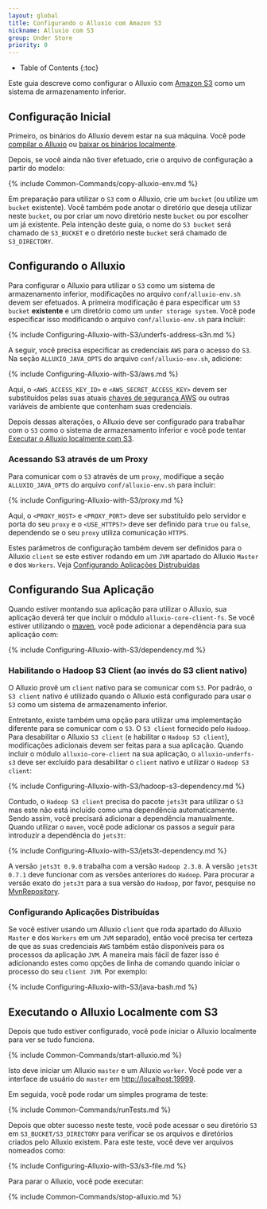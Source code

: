 ```yaml
---
layout: global
title: Configurando o Alluxio com Amazon S3
nickname: Alluxio com S3
group: Under Store
priority: 0
---
```


* Table of Contents
{:toc}

Este guia descreve como configurar o Alluxio com [Amazon S3](https://aws.amazon.com/s3/)
como um sistema de armazenamento inferior.

## Configuração Inicial

Primeiro, os binários do Alluxio devem estar na sua máquina. Você pode
[compilar o Alluxio](Building-Alluxio-Master-Branch.html) ou
[baixar os binários localmente](Running-Alluxio-Locally.html).

Depois, se você ainda não tiver efetuado, crie o arquivo de configuração a partir do modelo:

{% include Common-Commands/copy-alluxio-env.md %}

Em preparação para utilizar o `S3` com o Alluxio, crie um `bucket` (ou utilize um `bucket`
existente). Você também pode anotar o diretório que deseja utilizar neste `bucket`, ou por
criar um novo diretório neste `bucket` ou por escolher um já existente. Pela intenção deste
guia, o nome do `S3 bucket` será chamado de `S3_BUCKET` e o diretório neste `bucket` será
chamado de `S3_DIRECTORY`.

## Configurando o Alluxio

Para configurar o Alluxio para utilizar o `S3` como um sistema de armazenamento inferior,
modificações no arquivo `conf/alluxio-env.sh` devem ser efetuados. A primeira modificação é
para especificar um `S3 bucket` **existente** e um diretório como um `under storage system`.
Você pode especificar isso modificando o arquivo `conf/alluxio-env.sh` para incluir:

{% include Configuring-Alluxio-with-S3/underfs-address-s3n.md %}

A seguir, você precisa especificar as credenciais `AWS` para o acesso do `S3`. Na seção
`ALLUXIO_JAVA_OPTS` do arquivo `conf/alluxio-env.sh`, adicione:

{% include Configuring-Alluxio-with-S3/aws.md %}

Aqui, o `<AWS_ACCESS_KEY_ID>` e `<AWS_SECRET_ACCESS_KEY>` devem ser substituídos pelas suas atuais
[chaves de segurança AWS](https://aws.amazon.com/developers/access-keys) ou outras variáveis de
ambiente que contenham suas credenciais.

Depois dessas alterações, o Alluxio deve ser configurado para trabalhar com o `S3` como o
sistema de armazenamento inferior e você pode tentar
[Executar o Alluxio localmente com S3](#executando-o-alluxio-localmente-com-s3).

### Acessando S3 através de um Proxy

Para comunicar com o `S3` através de um `proxy`, modifique a seção `ALLUXIO_JAVA_OPTS` do arquivo
`conf/alluxio-env.sh` para incluir:

{% include Configuring-Alluxio-with-S3/proxy.md %}

Aqui, o `<PROXY_HOST>` e `<PROXY_PORT>` deve ser substituído pelo servidor e porta do seu `proxy` e
o `<USE_HTTPS?>` deve ser definido para `true` ou `false`, dependendo se o seu `proxy` utiliza
comunicação `HTTPS`.

Estes parâmetros de configuração também devem ser definidos para o Alluxio `client` se este
estiver rodando em um `JVM` apartado do Alluxio `Master` e dos `Workers`. Veja
[Configurando Aplicações Distrubuídas](#configurando-aplicações-distríbuidas)

## Configurando Sua Aplicação

Quando estiver montando sua aplicação para utilizar o Alluxio, sua aplicação deverá ter que incluir
o módulo `alluxio-core-client-fs`. Se você estiver utilizando o [maven](https://maven.apache.org/),
você pode adicionar a dependência para sua aplicação com:

{% include Configuring-Alluxio-with-S3/dependency.md %}

### Habilitando o Hadoop S3 Client (ao invés do S3 client nativo)

O Alluxio provê um `client` nativo para se comunicar com `S3`. Por padrão, o `S3 client` nativo é
utilizado quando o Alluxio está configurado para usar o `S3` como um sistema de armazenamento
inferior.

Entretanto, existe também uma opção para utilizar uma implementação diferente para se comunicar com
o `S3`. O `S3 client` fornecido pelo `Hadoop`. Para desabilitar o Alluxio `S3 client` (e habilitar
o `Hadoop S3 client`), modificações adicionais devem ser feitas para a sua aplicação. Quando
incluir o módulo `alluxio-core-client` na sua aplicação, o `alluxio-underfs-s3` deve ser excluído
para desabilitar o `client` nativo e utilizar o `Hadoop S3 client`:

{% include Configuring-Alluxio-with-S3/hadoop-s3-dependency.md %}

Contudo, o `Hadoop S3 client` precisa do pacote `jets3t` para utilizar o `S3` mas este não está
incluído como uma dependência automaticamente. Sendo assim, você precisará adicionar a
dependência manualmente. Quando utilizar o `maven`, você pode adicionar os passos a seguir para
introduzir a dependência do `jets3t`:

{% include Configuring-Alluxio-with-S3/jets3t-dependency.md %}

A versão `jets3t 0.9.0` trabalha com a versão `Hadoop 2.3.0`. A versão `jets3t 0.7.1` deve funcionar
com as versões anteriores do `Hadoop`. Para procurar a versão exato do `jets3t` para a sua versão
do `Hadoop`, por favor, pesquise no [MvnRepository](http://mvnrepository.com/).

### Configurando Aplicações Distribuídas

Se você estiver usando um Alluxio `client` que roda apartado do Alluxio `Master` e dos `Workers`
em um `JVM` separado), então você precisa ter certeza de que as suas credenciais `AWS` também
estão disponíveis para os processos da aplicação `JVM`. A maneira mais fácil de fazer isso é
adicionando estes como opções de linha de comando quando iniciar o processo do seu `client JVM`.
Por exemplo:

{% include Configuring-Alluxio-with-S3/java-bash.md %}

## Executando o Alluxio Localmente com S3

Depois que tudo estiver configurado, você pode iniciar o Alluxio localmente para ver se tudo
funciona.

{% include Common-Commands/start-alluxio.md %}

Isto deve iniciar um Alluxio `master` e um Alluxio `worker`. Você pode ver a
interface de usuário do `master` em [http://localhost:19999](http://localhost:19999).

Em seguida, você pode rodar um simples programa de teste:

{% include Common-Commands/runTests.md %}

Depois que obter sucesso neste teste, você pode acessar o seu diretório `S3` em
`S3_BUCKET/S3_DIRECTORY` para verificar se os arquivos e diretórios criados pelo Alluxio
existem. Para este teste, você deve ver arquivos nomeados como:

{% include Configuring-Alluxio-with-S3/s3-file.md %}

Para parar o Alluxio, você pode executar:

{% include Common-Commands/stop-alluxio.md %}
